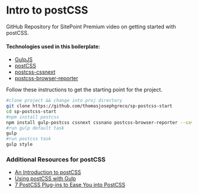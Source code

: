 # Intro to postCSS
GitHub Repository for SitePoint Premium video on getting started with postCSS.

#### Technologies used in this boilerplate:
* [GulpJS](http://gulpjs.com/)
* [postCSS](postcss.org)
* [postcss-cssnext](https://github.com/MoOx/postcss-cssnext)
* [postcss-browser-reporter](https://github.com/postcss/postcss-browser-reporter)

Follow these instructions to get the starting point for the project.

```bash
#clone project && change into proj directory
git clone https://github.com/thomasjosephgreco/sp-postcss-start
cd sp-postcss-start
#npm install postcss
npm install gulp-postcss cssnext cssnano postcss-browser-reporter --save-dev
#run gulp default task
gulp 
#run postcss task
gulp style
```

### Additional Resources for postCSS
* [An Introduction to postCSS](https://www.sitepoint.com/an-introduction-to-postcss/)
* [Using postCSS with Gulp](https://www.sitepoint.com/how-to-use-postcss-with-gulp/)
* [7 PostCSS Plug-ins to Ease You into PostCSS](https://www.sitepoint.com/7-postcss-plugins-to-ease-you-into-postcss)